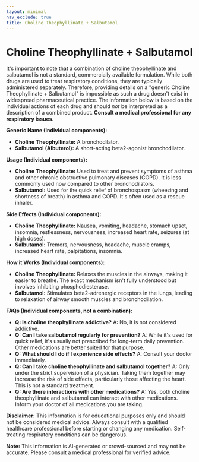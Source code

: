 ```yaml
---
layout: minimal
nav_exclude: true
title: Choline Theophyllinate + Salbutamol
---
```


# Choline Theophyllinate + Salbutamol

It's important to note that a combination of choline theophyllinate and salbutamol is not a standard, commercially available formulation.  While both drugs are used to treat respiratory conditions, they are typically administered separately.  Therefore, providing details on a "generic Choline Theophyllinate + Salbutamol" is impossible as such a drug doesn't exist in widespread pharmaceutical practice.  The information below is based on the individual actions of each drug and should *not* be interpreted as a description of a combined product.  **Consult a medical professional for any respiratory issues.**


**Generic Name (Individual components):**

* **Choline Theophyllinate:** A bronchodilator.
* **Salbutamol (Albuterol):** A short-acting beta2-agonist bronchodilator.


**Usage (Individual components):**

* **Choline Theophyllinate:**  Used to treat and prevent symptoms of asthma and other chronic obstructive pulmonary diseases (COPD).  It is less commonly used now compared to other bronchodilators.
* **Salbutamol:**  Used for the quick relief of bronchospasm (wheezing and shortness of breath) in asthma and COPD.  It's often used as a rescue inhaler.


**Side Effects (Individual components):**

* **Choline Theophyllinate:**  Nausea, vomiting, headache, stomach upset, insomnia, restlessness, nervousness, increased heart rate, seizures (at high doses).
* **Salbutamol:** Tremors, nervousness, headache, muscle cramps, increased heart rate, palpitations, insomnia.


**How it Works (Individual components):**

* **Choline Theophyllinate:** Relaxes the muscles in the airways, making it easier to breathe.  The exact mechanism isn't fully understood but involves inhibiting phosphodiesterase.
* **Salbutamol:**  Stimulates beta2-adrenergic receptors in the lungs, leading to relaxation of airway smooth muscles and bronchodilation.


**FAQs (Individual components, not a combination):**

* **Q: Is choline theophyllinate addictive?** A: No, it is not considered addictive.
* **Q: Can I take salbutamol regularly for prevention?** A: While it's used for quick relief, it's usually not prescribed for long-term daily prevention.  Other medications are better suited for that purpose.
* **Q: What should I do if I experience side effects?** A: Consult your doctor immediately.
* **Q: Can I take choline theophyllinate and salbutamol together?** A:  Only under the strict supervision of a physician.  Taking them together may increase the risk of side effects, particularly those affecting the heart.  This is not a standard treatment.
* **Q:  Are there interactions with other medications?** A: Yes, both choline theophyllinate and salbutamol can interact with other medications.  Inform your doctor of all medications you are taking.

**Disclaimer:** This information is for educational purposes only and should not be considered medical advice. Always consult with a qualified healthcare professional before starting or changing any medication.  Self-treating respiratory conditions can be dangerous.


**Note:** This information is AI-generated or crowd-sourced and may not be accurate. Please consult a medical professional for verified advice.